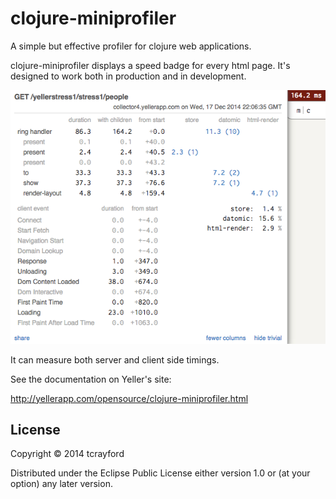 # clojure-miniprofiler

A simple but effective profiler for clojure web applications.

clojure-miniprofiler displays a speed badge for every html page. It's designed
to work both in production and in development.

![](screenshot.png)

It can measure both server and client side timings.

See the documentation on Yeller's site:

http://yellerapp.com/opensource/clojure-miniprofiler.html

## License

Copyright © 2014 tcrayford

Distributed under the Eclipse Public License either version 1.0 or (at
your option) any later version.
